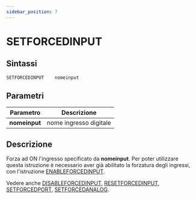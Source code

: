 ```yaml
---
sidebar_position: 7
---
```


# SETFORCEDINPUT 

## Sintassi

  ```
  SETFORCEDINPUT	nomeinput 
  ```

## Parametri
|Parametro         | Descrizione                                            |                
|------------------|--------------------------------------------------------|
| **nomeinput**    | nome ingresso digitale                                 |               

## Descrizione
Forza ad ON l'ingresso specificato da **nomeinput**.
Per poter utilizzare questa istruzione è necessario aver già abilitato la forzatura degli ingressi, con l'istruzione [ENABLEFORCEDINPUT](ENABLEFORCEDINPUT.md). 

Vedere anche
[DISABLEFORCEDINPUT](DISABLEFORCEDINPUT.md),
[RESETFORCEDINPUT](RESETFORCEDINPUT.md), 
[SETFORCEDPORT](SETFORCEDPORT.md), 
[SETFORCEDANALOG](SETFORCEDANALOG.md).
